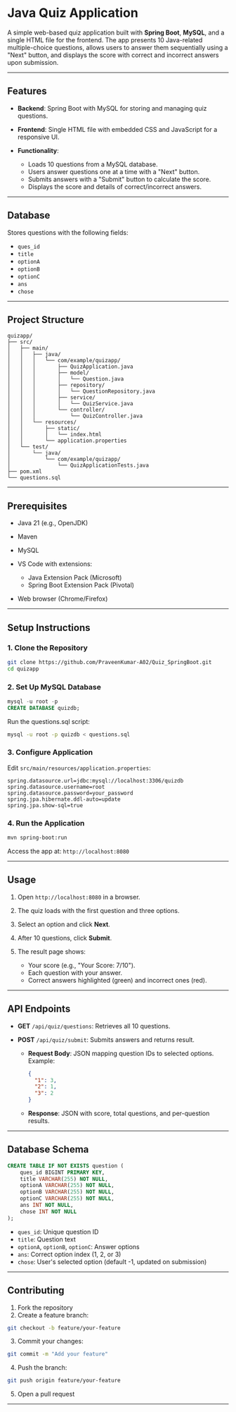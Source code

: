 # Java Quiz Application

A simple web-based quiz application built with **Spring Boot**, **MySQL**, and a single HTML file for the frontend. The app presents 10 Java-related multiple-choice questions, allows users to answer them sequentially using a "Next" button, and displays the score with correct and incorrect answers upon submission.

---

## Features

* **Backend**: Spring Boot with MySQL for storing and managing quiz questions.
* **Frontend**: Single HTML file with embedded CSS and JavaScript for a responsive UI.
* **Functionality**:

  * Loads 10 questions from a MySQL database.
  * Users answer questions one at a time with a "Next" button.
  * Submits answers with a "Submit" button to calculate the score.
  * Displays the score and details of correct/incorrect answers.

---

## Database

Stores questions with the following fields:

* `ques_id`
* `title`
* `optionA`
* `optionB`
* `optionC`
* `ans`
* `chose`

---

## Project Structure

```
quizapp/
├── src/
│   ├── main/
│   │   ├── java/
│   │   │   └── com/example/quizapp/
│   │   │       ├── QuizApplication.java
│   │   │       ├── model/
│   │   │       │   └── Question.java
│   │   │       ├── repository/
│   │   │       │   └── QuestionRepository.java
│   │   │       ├── service/
│   │   │       │   └── QuizService.java
│   │   │       └── controller/
│   │   │           └── QuizController.java
│   │   └── resources/
│   │       ├── static/
│   │       │   └── index.html
│   │       └── application.properties
│   └── test/
│       └── java/
│           └── com/example/quizapp/
│               └── QuizApplicationTests.java
├── pom.xml
└── questions.sql
```

---

## Prerequisites

* Java 21 (e.g., OpenJDK)
* Maven
* MySQL
* VS Code with extensions:

  * Java Extension Pack (Microsoft)
  * Spring Boot Extension Pack (Pivotal)
* Web browser (Chrome/Firefox)

---

## Setup Instructions

### 1. Clone the Repository

```bash
git clone https://github.com/PraveenKumar-A02/Quiz_SpringBoot.git
cd quizapp
```

### 2. Set Up MySQL Database

```sql
mysql -u root -p
CREATE DATABASE quizdb;
```

Run the questions.sql script:

```bash
mysql -u root -p quizdb < questions.sql
```

### 3. Configure Application

Edit `src/main/resources/application.properties`:

```properties
spring.datasource.url=jdbc:mysql://localhost:3306/quizdb
spring.datasource.username=root
spring.datasource.password=your_password
spring.jpa.hibernate.ddl-auto=update
spring.jpa.show-sql=true
```

### 4. Run the Application

```bash
mvn spring-boot:run
```

Access the app at: `http://localhost:8080`

---

## Usage

1. Open `http://localhost:8080` in a browser.
2. The quiz loads with the first question and three options.
3. Select an option and click **Next**.
4. After 10 questions, click **Submit**.
5. The result page shows:

   * Your score (e.g., "Your Score: 7/10").
   * Each question with your answer.
   * Correct answers highlighted (green) and incorrect ones (red).

---

## API Endpoints

* **GET** `/api/quiz/questions`: Retrieves all 10 questions.
* **POST** `/api/quiz/submit`: Submits answers and returns result.

  * **Request Body**: JSON mapping question IDs to selected options. Example:

    ```json
    {
      "1": 3,
      "2": 1,
      "3": 2
    }
    ```
  * **Response**: JSON with score, total questions, and per-question results.

---

## Database Schema

```sql
CREATE TABLE IF NOT EXISTS question (
    ques_id BIGINT PRIMARY KEY,
    title VARCHAR(255) NOT NULL,
    optionA VARCHAR(255) NOT NULL,
    optionB VARCHAR(255) NOT NULL,
    optionC VARCHAR(255) NOT NULL,
    ans INT NOT NULL,
    chose INT NOT NULL
);
```

* `ques_id`: Unique question ID
* `title`: Question text
* `optionA`, `optionB`, `optionC`: Answer options
* `ans`: Correct option index (1, 2, or 3)
* `chose`: User's selected option (default -1, updated on submission)

---

## Contributing

1. Fork the repository
2. Create a feature branch:

```bash
git checkout -b feature/your-feature
```

3. Commit your changes:

```bash
git commit -m "Add your feature"
```

4. Push the branch:

```bash
git push origin feature/your-feature
```

5. Open a pull request

---

